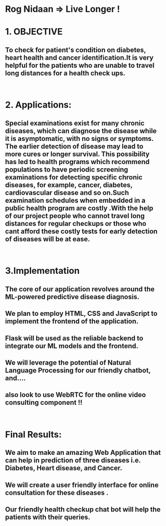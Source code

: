 # Rog Nidaan => Live Longer !
 
# 1. OBJECTIVE
## To check for patient's condition on diabetes, heart health and cancer identification.It is very helpful for the patients who are unable to travel long distances for a health check ups.
​
​
# 2. Applications:
## Special examinations exist for many chronic diseases, which can diagnose the disease while it is asymptomatic, with no signs or symptoms. The earlier detection of disease may lead to more cures or longer survival. This possibility has led to   health programs which recommend populations to have periodic screening examinations for detecting specific chronic diseases, for example, cancer, diabetes, cardiovascular disease and so on.Such examination schedules when embedded in a public health program are costly .With the help of our project people who cannot travel long distances for regular checkups or those who cant afford these costly tests for early detection of diseases will be at ease.
​
# 3.Implementation
## The core of our application revolves around the ML-powered predictive disease diagnosis.
## We plan to employ HTML, CSS and JavaScript to implement the frontend of the application.
## Flask will be used as the reliable backend to integrate our ML models and the frontend.
## We will leverage the potential of Natural Language Processing for our friendly chatbot, and....
## also look to use WebRTC for the online video consulting component !!
​
​
​
# Final Results:
## We aim to make an amazing Web Application that can help in prediction of three diseases i.e. Diabetes, Heart disease, and Cancer.
## We will create a user friendly interface for online consultation for  these diseases .
## Our friendly health checkup chat bot will help the patients with their queries.
